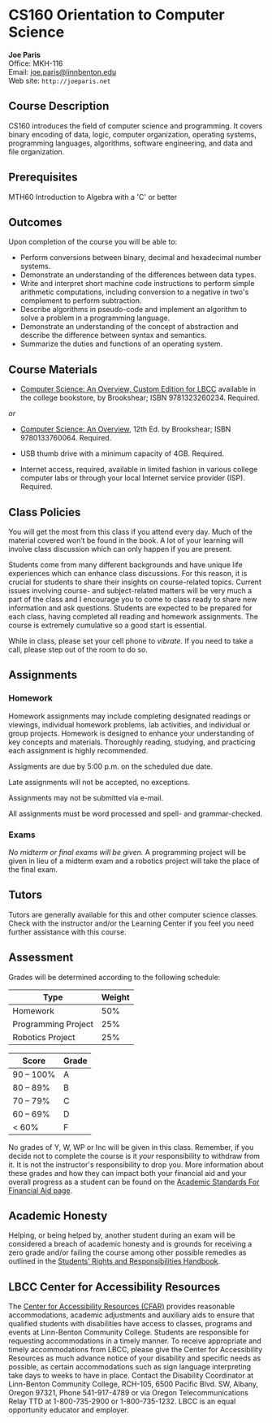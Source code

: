 # CS160 Orientation to Computer Science

**Joe Paris**  
Office: MKH-116  
Email: joe.paris@linnbenton.edu  
Web site: `http://joeparis.net`

## Course Description

CS160 introduces the field of computer science and programming.  It covers binary encoding of data, logic, computer organization, operating systems, programming languages, algorithms, software engineering, and data and file organization.

## Prerequisites

MTH60 Introduction to Algebra with a 'C' or better

## Outcomes

Upon completion of the course you will be able to:

* Perform conversions between binary, decimal and hexadecimal number systems.
* Demonstrate an understanding of the differences between data types.
* Write and interpret short machine code instructions to perform simple arithmetic computations, including conversion to a negative in two's complement to perform subtraction.
* Describe algorithms in pseudo-code and implement an algorithm to solve a problem in a programming language.
* Demonstrate an understanding of the concept of abstraction and describe the difference between syntax and semantics.
* Summarize the duties and functions of an operating system.

## Course Materials

* [Computer Science: An Overview, Custom Edition for LBCC](http://bookstore.linnbenton.edu/) available in the college bookstore, by Brookshear; ISBN 9781323260234. Required.

*or*

* [Computer Science: An Overview](http://www.amazon.com/gp/product/0133760065/ref=as_li_tl?ie=UTF8&camp=1789&creative=9325&creativeASIN=0133760065&linkCode=as2&tag=joeparisnet09-20&linkId=5J64LILMHOWXYU3I), 12th Ed. by Brookshear; ISBN 9780133760064. Required.

* USB thumb drive with a minimum capacity of 4GB. Required.
* Internet access, required, available in limited fashion in various college computer labs or through your local Internet service provider (ISP). Required.

## Class Policies

You will get the most from this class if you attend every day. Much of the material covered won’t be found in the book. A lot of your learning will involve class discussion which can only happen if you are present. 

Students come from many different backgrounds and have unique life experiences which can enhance class discussions. For this reason, it is crucial for students to share their insights on course-related topics. Current issues involving course- and subject-related matters will be very much a part of the class and I encourage you to come to class ready to share new information and ask questions. Students are expected to be prepared for each class, having completed all reading and homework assignments. The course is extremely cumulative so a good start is essential.

While in class, please set your cell phone to *vibrate*. If you need to take a call, please step out of the room to do so. 

## Assignments

### Homework

Homework assignments may include completing designated readings or viewings, individual homework problems, lab activities, and individual or group projects. Homework is designed to enhance your understanding of key concepts and materials. Thoroughly reading, studying, and practicing each assignment is highly recommended.

Assigments are due by 5:00 p.m. on the scheduled due date.

Late assignments will not be accepted, no exceptions.

Assignments may not be submitted via e-mail.

All assignments must be word processed and spell- and grammar-checked.

### Exams

*No midterm or final exams will be given.* A programming project will be given in lieu of a midterm exam and a robotics project will take the place of the final exam.

## Tutors

Tutors are generally available for this and other computer science classes.  Check with the instructor and/or the Learning Center if you feel you need further assistance with this course.

## Assessment

Grades will be determined according to the following schedule:

Type | Weight
---- | -------
Homework | 50%
Programming Project | 25%
Robotics Project | 25%

| Score | Grade |
| ----- | ----- |
| 90 – 100% | A |
| 80 – 89% | B |
| 70 – 79% | C |
| 60 – 69% | D |
| < 60% | F |

No grades of Y, W, WP or Inc will be given in this class. Remember, if you decide not to complete the course is it *your* responsibility to withdraw from it. It is not the instructor's responsibility to drop you. More information about these grades and how they can impact both your financial aid and your overall progress as a student can be found on the [Academic Standards For Financial Aid page](http://www.linnbenton.edu/current-students/money-matters/financial-aid/academic-standards-for-financial-aid/academic-standards-for-financial-aid-continued).

## Academic Honesty

Helping, or being helped by, another student during an exam will be considered a breach of academic honesty and is grounds for receiving a zero grade and/or failing the course among other possible remedies as outlined in the [Students' Rights and Responsibilities Handbook](https://www.linnbenton.edu/current-students/administration-information/policies/students-rights-responsibilities-and-conduct).

## LBCC Center for Accessibility Resources

The [Center for Accessibility Resources (CFAR)](https://linnbenton.edu/cfar) provides reasonable accommodations, academic adjustments and auxiliary aids to ensure that qualified students with disabilities have access to classes, programs and events at Linn-Benton Community College. Students are responsible for requesting accommodations in a timely manner. To receive appropriate and timely accommodations from LBCC, please give the Center for Accessibility Resources as much advance notice of your disability and specific needs as possible, as certain accommodations such as sign language interpreting take days to weeks to have in place. Contact the Disability Coordinator at Linn-Benton Community College, RCH-105, 6500 Pacific Blvd. SW, Albany, Oregon 97321, Phone 541-917-4789 or via Oregon Telecommunications Relay TTD at 1-800-735-2900 or 1-800-735-1232. LBCC is an equal opportunity educator and employer.
